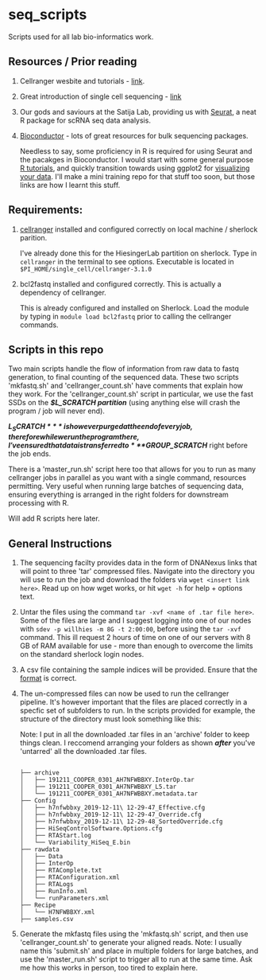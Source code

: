 # seq_scripts
Scripts used for all lab bio-informatics work. 


## Resources / Prior reading


1. Cellranger wesbite and tutorials - [link](https://support.10xgenomics.com/single-cell-gene-expression/software/pipelines/latest/what-is-cell-ranger).
2. Great introduction of single cell sequencing - [link](https://genomemedicine.biomedcentral.com/articles/10.1186/s13073-017-0467-4)
3. Our gods and saviours at the Satija Lab, providing us with [Seurat](https://satijalab.org/seurat/), a neat R package for scRNA seq data analysis.
4. [Bioconductor](https://www.bioconductor.org) - lots of great resources for bulk sequencing packages.


   Needless to say, some proficiency in R is required for using Seurat and the pacakges in Bioconductor. 
   I would start with some general purpose [R tutorials](https://r4ds.had.co.nz), and quickly transition towards using ggplot2 for [visualizing your data](https://r4ds.had.co.nz/data-visualisation.html#first-steps). 
   I'll make a mini training repo for that stuff too soon, but those links are how I learnt this stuff. 

## Requirements:

1. [cellranger](https://support.10xgenomics.com/single-cell-gene-expression/software/pipelines/latest/installation) installed and configured correctly on local machine / sherlock parition.

   I've already done this for the HiesingerLab partition on sherlock. Type in `cellranger` in the terminal to see options. 
   Executable is located in `$PI_HOME/single_cell/cellranger-3.1.0`

2. bcl2fastq installed and configured correctly. This is actually a dependency of cellranger.

   This is already configured and installed on Sherlock. Load the module by typing in `module load bcl2fastq` prior to calling the cellranger commands. 


## Scripts in this repo

Two main scripts handle the flow of information from raw data to fastq generation, to final counting of the sequenced data.
These two scripts 'mkfastq.sh' and 'cellranger_count.sh' have comments that explain how they work.
For the 'cellranger_count.sh' script in particular, we use the fast SSDs on the ***$L_SCRATCH partition*** (using anything else will crash the program / job will never end). 

***$L_SCRATCH*** is however purged at the end of every job, therefore while we run the program there, I've ensured that data is transferred to ***$GROUP_SCRATCH*** right before the job ends. 

There is a 'master_run.sh' script here too that allows for you to run as many cellranger jobs in parallel as you want with a single command, resources permitting.
Very useful when running large batches of sequencing data, ensuring everything is arranged in the right folders for downstream processing with R. 

Will add R scripts here later.


## General Instructions

1. The sequencing facilty provides data in the form of DNANexus links that will point to three 'tar' compressed files. 
   Navigate into the directory you will use to run the job and download the folders via `wget <insert link here>`. Read up on how wget works, or hit `wget -h` for help + options text. 

2. Untar the files using the command `tar -xvf <name of .tar file here>`. 
	Some of the files are large and I suggest logging into one of our nodes with `sdev -p willhies -m 8G -t 2:00:00`, before using the `tar -xvf` command. 
	This  ill request 2 hours of time on one of our servers with 8 GB of RAM available for use - more than enough to overcome the limits on the standard sherlock login nodes.

3. A csv file containing the sample indices will be provided. 
   Ensure that the [format](https://support.10xgenomics.com/single-cell-gene-expression/software/pipelines/latest/using/mkfastq_) is correct.

4. The un-compressed files can now be used to run the cellranger pipeline. 
   It's however important that the files are placed correctly in a specfic set of subfolders to run. In the scripts provided for example, the structure of the directory must look something like this: 

   Note: I put in all the downloaded .tar files in an 'archive' folder to keep things clean. I reccomend arranging your folders as shown ***after*** you've 'untarred' all the downloaded .tar files. 

   ```
   
   ├── archive
   │   ├── 191211_COOPER_0301_AH7NFWBBXY.InterOp.tar
   │   ├── 191211_COOPER_0301_AH7NFWBBXY_L5.tar
   │   └── 191211_COOPER_0301_AH7NFWBBXY.metadata.tar
   ├── Config
   │   ├── h7nfwbbxy_2019-12-11\ 12-29-47_Effective.cfg
   │   ├── h7nfwbbxy_2019-12-11\ 12-29-47_Override.cfg
   │   ├── h7nfwbbxy_2019-12-11\ 12-29-48_SortedOverride.cfg
   │   ├── HiSeqControlSoftware.Options.cfg
   │   ├── RTAStart.log
   │   └── Variability_HiSeq_E.bin
   ├── rawdata
   │   ├── Data
   │   ├── InterOp
   │   ├── RTAComplete.txt
   │   ├── RTAConfiguration.xml
   │   ├── RTALogs
   │   ├── RunInfo.xml
   │   └── runParameters.xml
   ├── Recipe
   │   └── H7NFWBBXY.xml
   ├── samples.csv
   ```

5. Generate the mkfastq files using the 'mkfastq.sh' script, and then use 'cellranger_count.sh' to generate your aligned reads. 
   Note: I usually name this 'submit.sh' and place in multiple folders for large batches, and use the 'master_run.sh' script to trigger all to run at the same time.
   Ask me how this works in person, too tired to explain here. 


